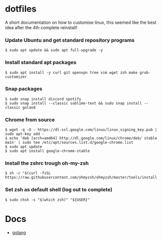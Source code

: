 # dotfiles

A short documentation on how to customise linux, this seemed like the best idea after the 4th complete reinstall!

### Update Ubuntu and get standard repository programs
    $ sudo apt update && sudo apt full-upgrade -y

### Install standard apt packages
    $ sudo apt install -y curl git openvpn tree vim wget zsh make grub-customizer

### Snap packages
    $ sudo snap install discord spotify
    $ sudo snap install --classic sublime-text && sudo snap install --classic goland

### Chrome from source
    $ wget -q -O - https://dl-ssl.google.com/linux/linux_signing_key.pub | sudo apt-key add -
    $ echo 'deb [arch=amd64] http://dl.google.com/linux/chrome/deb/ stable main' | sudo tee /etc/apt/sources.list.d/google-chrome.list
    $ sudo apt update
    $ sudo apt install google-chrome-stable

### Install the zshrc trough oh-my-zsh
    $ sh -c "$(curl -fsSL https://raw.githubusercontent.com/ohmyzsh/ohmyzsh/master/tools/install.sh)"

### Set zsh as default shell (log out to complete)
    $ sudo chsh -s "$(which zsh)" "${USER}"
    
# Docs
- [golang](docs/golang.md)
